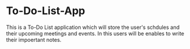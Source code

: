 # To-Do-List-App

This is a To-Do List application which will store the user's schdules and their upcoming meetings and events. In this users will be enables to write their impoertant notes.
